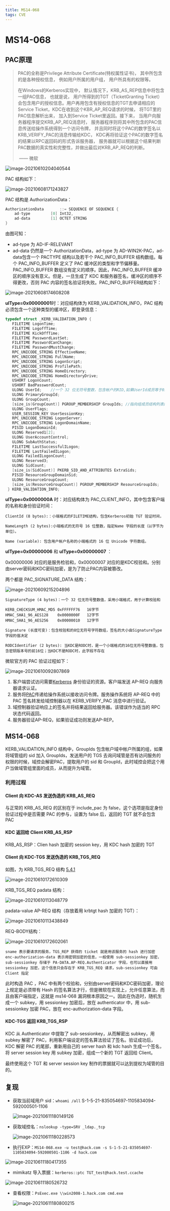 ```yaml
---
title: MS14-068
tags: CVE
---
```


# MS14-068

## PAC原理

> PAC的全称是Privilege Attribute Certificate(特权属性证书)， 其中所包含的是各种授权信息， 例如用户所属的用户组， 用户所具有的权限等。
>
> 在Windows的Kerberos实现中， 默认情况下，KRB_AS_REP信息中将包含一组PAC信息， 也就是说， 用户所得到的TGT（TicketGranting Ticket）会包含用户的授权信息。用户再用包含有授权信息的TGT去申请相应的Service Ticket，KDC在收到这个KBR_AP_REQ请求的时候， 将TGT里的PAC信息解析出来， 加入到Service Ticket里返回。接下来， 当用户向服务器程序提交KRB_AP_REQ消息时， 服务器程序则将其中所包含的PAC信息传送给操作系统得到一个访问令牌， 并且同时将这个PAC的数字签名以KRB_VERIFY_PAC的消息传输给KDC， KDC再将验证这个PAC的数字签名的结果以RPC返回码的形式告诉服务器， 服务器就可以根据这个结果判断PAC数据的真实性和完整性，并做出最后对KRB_AP_REQ的判断。
>
> ​																																						                                                 				 —— 微软



![image-20210610204040544](https://gitee.com/tboom_is_here/pic/raw/master/img/image-20210610204040544.png)

PAC 结构如下：

![image-20210608171243827](https://gitee.com/tboom_is_here/pic/raw/master/img/image-20210608171243827.png)

PAC 结构是 AuthorizationData：

```c
AuthorizationData       ::= SEQUENCE OF SEQUENCE {
    ad-type         [0] Int32,
    ad-data         [1] OCTET STRING
}
```

由图可知：

+ ad-type 为 AD-IF-RELEVANT
+ ad-data 仍然是一个 AuthorizationData，ad-type 为 AD-WIN2K-PAC，ad-data包含一个 PACTYPE 结构以及若干个 PAC_INFO_BUFFER 结构数组。每个 PAC_INFO_BUFFER 定义了 PAC 缓冲区的类型和字节偏移量。PAC_INFO_BUFFER 数组没有定义的顺序。因此，PAC_INFO_BUFFER 缓冲区的顺序没有意义。但是，一旦生成了 KDC 和服务器签名，缓冲区的顺序不得更改，否则 PAC 内容的签名验证将失败。PAC_INFO_BUFFER结构如下：

![image-20210608174608208](https://gitee.com/tboom_is_here/pic/raw/master/img/image-20210608174608208.png)

**ulType=0x00000001**时：对应结构体为 KERB_VALIDATION_INFO，PAC 结构必须包含一个这种类型的缓冲区，即登录信息：

```c
typedef struct _KERB_VALIDATION_INFO {
   FILETIME LogonTime;
   FILETIME LogoffTime;
   FILETIME KickOffTime;
   FILETIME PasswordLastSet;
   FILETIME PasswordCanChange;
   FILETIME PasswordMustChange;
   RPC_UNICODE_STRING EffectiveName;
   RPC_UNICODE_STRING FullName;
   RPC_UNICODE_STRING LogonScript;
   RPC_UNICODE_STRING ProfilePath;
   RPC_UNICODE_STRING HomeDirectory;
   RPC_UNICODE_STRING HomeDirectoryDrive;
   USHORT LogonCount;
   USHORT BadPasswordCount;
   ULONG UserId;	//一个 32 位无符号整数，包含帐户的RID,如果UserId成员等于0x00000000，则此成员中的第一个组SID就是此帐户的SID
   ULONG PrimaryGroupId;
   ULONG GroupCount;
   [size_is(GroupCount)] PGROUP_MEMBERSHIP GroupIds; //指向组成员结构列表的指针，其中包含帐户域中帐户所属的组。此列表中的组数必须等于GroupCount
   ULONG UserFlags;
   USER_SESSION_KEY UserSessionKey;
   RPC_UNICODE_STRING LogonServer;
   RPC_UNICODE_STRING LogonDomainName;
   PISID LogonDomainId;
   ULONG Reserved1[2];
   ULONG UserAccountControl;
   ULONG SubAuthStatus;
   FILETIME LastSuccessfulILogon;
   FILETIME LastFailedILogon;
   ULONG FailedILogonCount;
   ULONG Reserved3;
   ULONG SidCount;
   [size_is(SidCount)] PKERB_SID_AND_ATTRIBUTES ExtraSids;
   PISID ResourceGroupDomainSid;
   ULONG ResourceGroupCount;
   [size_is(ResourceGroupCount)] PGROUP_MEMBERSHIP ResourceGroupIds;
 } KERB_VALIDATION_INFO;
```

**ulType=0x0000000A** 时：对应结构体为 PAC_CLIENT_INFO，其中包含客户端的名称和身份验证时间：

```
ClientId (8 bytes):：小端格式的FILETIME结构，包含Kerberos初始 TGT 验证时间，

NameLength (2 bytes):小端格式的无符号 16 位整数，指定Name 字段的长度（以字节为单位）。

Name (variable): 包含用户帐户名称的小端格式的 16 位 Unicode 字符数组。
```

**uIType=0x00000006** 和 **uIType=0x00000007** ：

0x00000006 对应的是服务检验和，0x00000007 对应的是KDC校验和。分别由server密码和KDC密码加密，是为了防止PAC内容被篡改。

两个都是 PAC_SIGNATURE_DATA 结构：

![image-20210609215204896](https://gitee.com/tboom_is_here/pic/raw/master/img/image-20210609215204896.png)

```
SignatureType (4 bytes)：一个 32 位无符号整数值，采用小端格式，用于计算校验和

KERB_CHECKSUM_HMAC_MD5 0xFFFFFF76	16字节
HMAC_SHA1_96_AES128	   0x0000000F	12字节
HMAC_SHA1_96_AES256	   0x00000010	12字节

Signature (长度可变)：包含校验和的8位无符号字符数组，签名的大小由SignatureType字段的值决定

RODCIdentifier (2 bytes): 当KDC是RODC时，是一个小端格式的16位无符号整数值，包含密钥版本号的前16位；当KDC不是RODC时，此字段不存在
```



微软官方的 PAC 验证过程如下：

![image-20210610092807869](https://gitee.com/tboom_is_here/pic/raw/master/img/image-20210610092807869.png)

1. 客户端尝试访问需要[Kerberos](https://docs.microsoft.com/en-us/openspecs/windows_protocols/ms-apds/a00d0b83-97e3-44ad-ba2d-1221d4f51a35#gt_d6a282ce-b1da-41e1-b05a-22f777a5c1fe) 身份验证的资源。客户端发送 AP-REQ 向服务器请求认证。
2. 服务将[PAC](https://docs.microsoft.com/en-us/openspecs/windows_protocols/ms-apds/a00d0b83-97e3-44ad-ba2d-1221d4f51a35#gt_26456104-0afb-4afe-a92e-ac160a9efdf8)传递给操作系统以接收访问令牌。服务操作系统将 AP-REQ 中的 PAC 签名转发给域控制器以在 KERB_VERIFY_PAC 消息中进行验证。
3. 域控制器验证响应上的签名并将结果返回给服务器。该错误作为适当的 RPC 状态代码返回。
4. 服务器验证AP-REQ，如果验证成功则发送AP-REP。



## MS14-068 

KERB_VALIDATION_INFO 结构中，GroupIds 包含帐户域中帐户所属的组，如果将域管组的 sid 加入 GroupIds，发送用户的 TGS 去询问域管是否有访问服务的权限的时候，域控会解密PAC，提取用户的 sid 和 GroupId，此时域控会把这个用户当做域管组里面的成员，从而提升为域管。

### 利用过程

#### Client 向 KDC-AS 发送伪造的 KRB_AS_REQ

与正常的 KRB_AS_REQ 的区别在于 include_pac 为 false，这个选项是指定身份验证过程中是否需要 PAC 的参与，设置为 false 后，返回的 TGT 就不会包含 PAC

#### KDC 返回给 Client KRB_AS_RSP

KRB_AS_RSP：Clien hash 加密的 session key，用 KDC hash 加密的 TGT

#### Client 向 KDC-TGS 发送伪造的 KRB_TGS_REQ

如图，为 KRB_TGS_REQ 结构 [5.4.1](https://www.rfc-editor.org/rfc/rfc4120.txt)

![image-20210610172610309](https://gitee.com/tboom_is_here/pic/raw/master/img/image-20210610172610309.png)

KRB_TGS_REQ padata 结构：

![image-20210610113048779](https://gitee.com/tboom_is_here/pic/raw/master/img/image-20210610113048779.png)

padata-value AP-REQ 结构（存放着用 krbtgt hash 加密的 TGT）：

![image-20210610113438849](https://gitee.com/tboom_is_here/pic/raw/master/img/image-20210610113438849.png)

REQ-BODY结构： 

![image-20210610172602061](https://gitee.com/tboom_is_here/pic/raw/master/img/image-20210610172602061.png)

```
sname 表示要请求的服务，TGS_REP 获得的 ticket 就是用该服务的 hash 进行加密
enc-authorization-data 表示用密钥加密的信息，一般使用 sub-sessionkey 加密，sub-sessionkey 存储于 PA-DATA.AP-REQ.Authenticator 字段，也可以直接用 sessionkey 加密，这个信息只会存在于 KRB_TGS_REQ 请求，sub-sessionkey 可由 Client 指定
```

此时构造 PAC ，PAC 中有两个校验和，分别由server密码和KDC密码加密，理论上规定是必须带有 Hash 的签名算法才行，但是微软在实现上，允许任意算法，而且由客户端指定，这就是 ms14-068 漏洞根本原因之一。因此在伪造时，随机生成一个 subkey，用 sessionkey 加密后，放在 authenticator 中，用 sub-sessionkey 加密 PAC，放在 enc-authorization-data 字段。

####  KDC-TGS 返回 KRB_TGS_RSP

KDC  从 Authenticator 中提取了 sub-sessionkey，从而解密出 subkey，用 subkey 解密了 PAC，利用客户端设定的签名算法验证了签名。验证成功后，KDC 解密 PAC 的尾部，重新用自己的 server hash 和 kdc hash 生成一个签名，将 server session key  用 subkey 加密，组成一个新的 TGT 返回给 Client。

最终使用这个 TGT 和  server session key 制作的票据就可以达到提权为域管的目的。 



## 复现

+ 获取当前域用户 sid：`whoami /all`   S-1-5-21-835054697-1105834094-592000501-1106

  ![image-20210611180149126](https://gitee.com/tboom_is_here/pic/raw/master/img/image-20210611180149126.png)

+ 获取域控名：`nslookup -type=SRV _ldap._tcp`

  ![image-20210611180228573](https://gitee.com/tboom_is_here/pic/raw/master/img/image-20210611180228573.png)

+ 执行EXP：`MS14-068.exe -u test@hack.com -s S-1-5-21-835054697-1105834094-592000501-1106 -d hack.com`

![image-20210611180417355](https://gitee.com/tboom_is_here/pic/raw/master/img/image-20210611180417355.png)

+ mimikatz 导入票据：`kerberos::ptc TGT_test@hack.test.ccache`

![image-20210611180526732](https://gitee.com/tboom_is_here/pic/raw/master/img/image-20210611180526732.png)

+ 查看权限：`PsExec.exe \\win2008-1.hack.com cmd.exe`

  ![image-20210611180800215](https://gitee.com/tboom_is_here/pic/raw/master/img/image-20210611180800215.png)